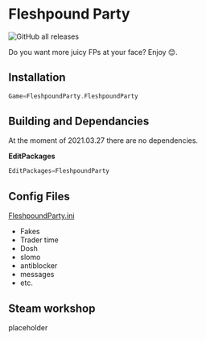 # Fleshpound Party

![GitHub all releases](https://img.shields.io/github/downloads/Insulting-Pros/FleshpoundParty/total)

Do you want more juicy FPs at your face? Enjoy 😊.

## Installation

```cpp
Game=FleshpoundParty.FleshpoundParty
```

## Building and Dependancies

At the moment of 2021.03.27 there are no dependencies.

**EditPackages**

```cpp
EditPackages=FleshpoundParty
```

## Config Files

[FleshpoundParty.ini](Configs/FleshpoundParty.ini 'main config')

* Fakes
* Trader time
* Dosh
* slomo
* antiblocker
* messages
* etc.

## Steam workshop

placeholder
